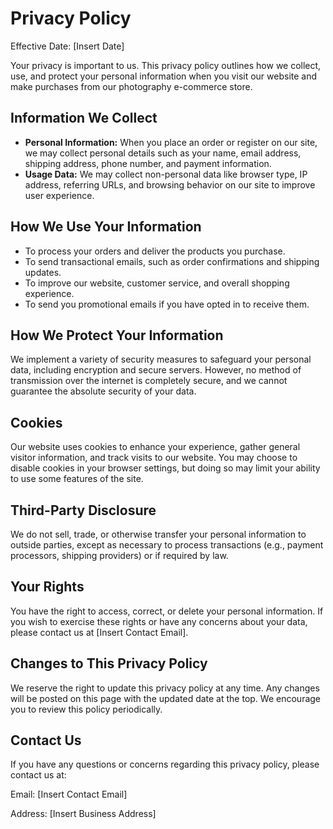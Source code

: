 <html lang="en">
<head>
    <meta charset="UTF-8">
    <meta name="viewport" content="width=device-width, initial-scale=1.0">
</head>
<body>

  <h1>Privacy Policy</h1>

  <p>Effective Date: [Insert Date]</p>

  <p>Your privacy is important to us. This privacy policy outlines how we collect, use, and protect your personal information when you visit our website and make purchases from our photography e-commerce store.</p>

  <h2>Information We Collect</h2>
    <ul>
        <li><strong>Personal Information:</strong> When you place an order or register on our site, we may collect personal details such as your name, email address, shipping address, phone number, and payment information.</li>
        <li><strong>Usage Data:</strong> We may collect non-personal data like browser type, IP address, referring URLs, and browsing behavior on our site to improve user experience.</li>
    </ul>

  <h2>How We Use Your Information</h2>
    <ul>
        <li>To process your orders and deliver the products you purchase.</li>
        <li>To send transactional emails, such as order confirmations and shipping updates.</li>
        <li>To improve our website, customer service, and overall shopping experience.</li>
        <li>To send you promotional emails if you have opted in to receive them.</li>
    </ul>

  <h2>How We Protect Your Information</h2>
    <p>We implement a variety of security measures to safeguard your personal data, including encryption and secure servers. However, no method of transmission over the internet is completely secure, and we cannot guarantee the absolute security of your data.</p>

  <h2>Cookies</h2>
    <p>Our website uses cookies to enhance your experience, gather general visitor information, and track visits to our website. You may choose to disable cookies in your browser settings, but doing so may limit your ability to use some features of the site.</p>

  <h2>Third-Party Disclosure</h2>
    <p>We do not sell, trade, or otherwise transfer your personal information to outside parties, except as necessary to process transactions (e.g., payment processors, shipping providers) or if required by law.</p>

  <h2>Your Rights</h2>
    <p>You have the right to access, correct, or delete your personal information. If you wish to exercise these rights or have any concerns about your data, please contact us at [Insert Contact Email].</p>

  <h2>Changes to This Privacy Policy</h2>
    <p>We reserve the right to update this privacy policy at any time. Any changes will be posted on this page with the updated date at the top. We encourage you to review this policy periodically.</p>

  <h2>Contact Us</h2>
    <p>If you have any questions or concerns regarding this privacy policy, please contact us at:</p>
    <p>Email: [Insert Contact Email]</p>
    <p>Address: [Insert Business Address]</p>

</body>
</html>
